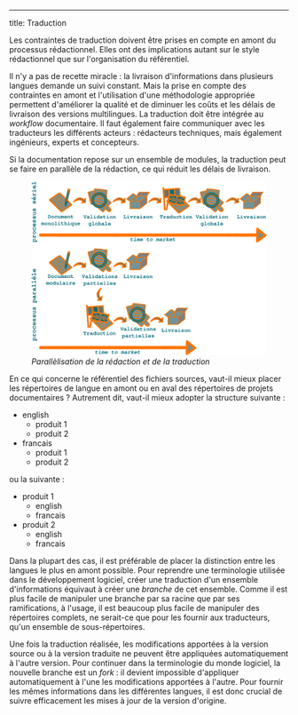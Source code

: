 ---
title: Traduction

Les contraintes de traduction doivent être prises en compte en amont du
processus rédactionnel. Elles ont des implications autant sur le style
rédactionnel que sur l\'organisation du référentiel.

Il n\'y a pas de recette miracle : la livraison d\'informations dans
plusieurs langues demande un suivi constant. Mais la prise en compte des
contraintes en amont et l\'utilisation d\'une méthodologie appropriée
permettent d\'améliorer la qualité et de diminuer les coûts et les
délais de livraison des versions multilingues. La traduction doit être
intégrée au *workflow* documentaire. Il faut également faire communiquer
avec les traducteurs les différents acteurs : rédacteurs techniques,
mais également ingénieurs, experts et concepteurs.

Si la documentation repose sur un ensemble de modules, la traduction
peut se faire en parallèle de la rédaction, ce qui réduit les délais de
livraison.

<figure>
<img src="graphics/parallelisation-traduction.svg"
alt="graphics/parallelisation-traduction.svg" />
<figcaption><em>Parallèlisation de la rédaction et de la
traduction</em></figcaption>
</figure>

En ce qui concerne le référentiel des fichiers sources, vaut-il mieux
placer les répertoires de langue en amont ou en aval des répertoires de
projets documentaires ? Autrement dit, vaut-il mieux adopter la
structure suivante :

-   english
    -   produit 1
    -   produit 2
-   francais
    -   produit 1
    -   produit 2

ou la suivante :

-   produit 1
    -   english
    -   francais
-   produit 2
    -   english
    -   francais

Dans la plupart des cas, il est préférable de placer la distinction
entre les langues le plus en amont possible. Pour reprendre une
terminologie utilisée dans le développement logiciel, créer une
traduction d\'un ensemble d\'informations équivaut à créer une *branche*
de cet ensemble. Comme il est plus facile de manipuler une branche par
sa racine que par ses ramifications, à l\'usage, il est beaucoup plus
facile de manipuler des répertoires complets, ne serait-ce que pour les
fournir aux traducteurs, qu\'un ensemble de sous-répertoires.

Une fois la traduction réalisée, les modifications apportées à la
version source ou à la version traduite ne peuvent être appliquées
automatiquement à l\'autre version. Pour continuer dans la terminologie
du monde logiciel, la nouvelle branche est un *fork* : il devient
impossible d\'appliquer automatiquement à l\'une les modifications
apportées à l\'autre. Pour fournir les mêmes informations dans les
différentes langues, il est donc crucial de suivre efficacement les
mises à jour de la version d\'origine.
